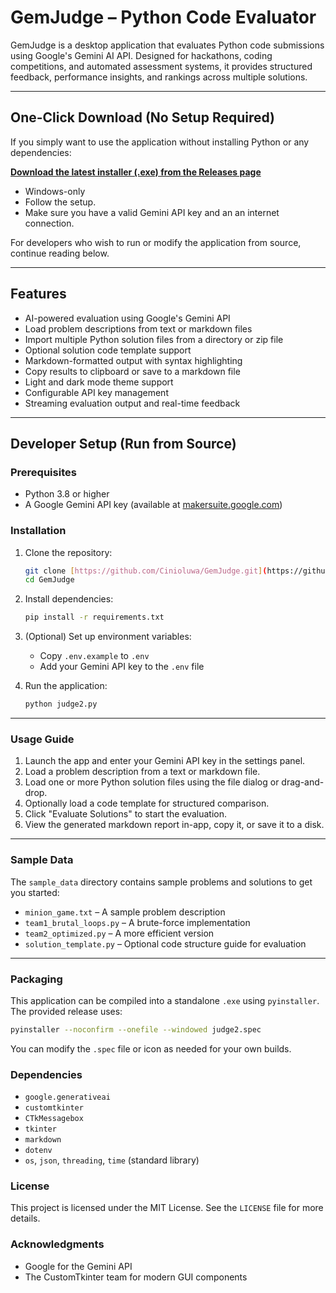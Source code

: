 # GemJudge – Python Code Evaluator

GemJudge is a desktop application that evaluates Python code submissions using Google's Gemini AI API. Designed for hackathons, coding competitions, and automated assessment systems, it provides structured feedback, performance insights, and rankings across multiple solutions.

---

## One-Click Download (No Setup Required)

If you simply want to use the application without installing Python or any dependencies:

**[Download the latest installer (.exe) from the Releases page](https://github.com/Cinioluwa/GemJudge/releases/latest)**

-   Windows-only
-   Follow the setup.
-   Make sure you have a valid Gemini API key and an an internet connection.

For developers who wish to run or modify the application from source, continue reading below.

---

## Features

-   AI-powered evaluation using Google's Gemini API
-   Load problem descriptions from text or markdown files
-   Import multiple Python solution files from a directory or zip file
-   Optional solution code template support
-   Markdown-formatted output with syntax highlighting
-   Copy results to clipboard or save to a markdown file
-   Light and dark mode theme support
-   Configurable API key management
-   Streaming evaluation output and real-time feedback

---

## Developer Setup (Run from Source)

### Prerequisites

-   Python 3.8 or higher
-   A Google Gemini API key (available at [makersuite.google.com](https://makersuite.google.com/app/apikey))

### Installation

1.  Clone the repository:
    ```bash
    git clone [https://github.com/Cinioluwa/GemJudge.git](https://github.com/Cinioluwa/GemJudge.git)
    cd GemJudge
    ```

2.  Install dependencies:
    ```bash
    pip install -r requirements.txt
    ```

3.  (Optional) Set up environment variables:
    -   Copy `.env.example` to `.env`
    -   Add your Gemini API key to the `.env` file

4.  Run the application:
    ```bash
    python judge2.py
    ```

---

### Usage Guide

1.  Launch the app and enter your Gemini API key in the settings panel.
2.  Load a problem description from a text or markdown file.
3.  Load one or more Python solution files using the file dialog or drag-and-drop.
4.  Optionally load a code template for structured comparison.
5.  Click "Evaluate Solutions" to start the evaluation.
6.  View the generated markdown report in-app, copy it, or save it to a disk.

---

### Sample Data

The `sample_data` directory contains sample problems and solutions to get you started:

-   `minion_game.txt` – A sample problem description
-   `team1_brutal_loops.py` – A brute-force implementation
-   `team2_optimized.py` – A more efficient version
-   `solution_template.py` – Optional code structure guide for evaluation

---

### Packaging

This application can be compiled into a standalone `.exe` using `pyinstaller`. The provided release uses:

```bash
pyinstaller --noconfirm --onefile --windowed judge2.spec
```

You can modify the `.spec` file or icon as needed for your own builds.

### Dependencies

-   `google.generativeai`
-   `customtkinter`
-   `CTkMessagebox`
-   `tkinter`
-   `markdown`
-   `dotenv`
-   `os`, `json`, `threading`, `time` (standard library)

### License

This project is licensed under the MIT License. See the `LICENSE` file for more details.

### Acknowledgments

-   Google for the Gemini API
-   The CustomTkinter team for modern GUI components
